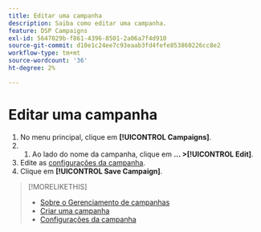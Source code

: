 ```yaml
---
title: Editar uma campanha
description: Saiba como editar uma campanha.
feature: DSP Campaigns
exl-id: 5647029b-f861-4396-8501-2a06a7f4d910
source-git-commit: d10e1c24ee7c93eaab3fd4fefe853860226cc8e2
workflow-type: tm+mt
source-wordcount: '36'
ht-degree: 2%

---
```


# Editar uma campanha

1. No menu principal, clique em **[!UICONTROL Campaigns]**.
1. 
   1. Ao lado do nome da campanha, clique em **... >[!UICONTROL Edit]**.
1. Edite as [configurações da campanha](campaign-settings.md).
1. Clique em **[!UICONTROL Save Campaign]**.

>[!MORELIKETHIS]
>
>* [Sobre o Gerenciamento de campanhas](campaign-about.md)
>* [Criar uma campanha](campaign-create.md)
>* [Configurações da campanha](campaign-settings.md)

